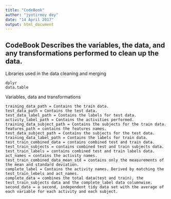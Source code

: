 ```yaml
---
title: "CodeBook"
author: "jyotirmoy dey"
date: "14 April 2017"
output: html_document
---
```



## CodeBook Describes the variables, the data, and any transformations performed to clean up the data.

Libraries used in the data cleaning and merging

    dplyr
    data.table

Variables, data and transformations

    training_data_path = Contains the train data.
    test_data_path = Contains the test data.
    test_data_label_path = Contains the labels for test data.
    activity_label_path = Contains the activities performed.
    training_data_subject_path = Contains the subjects for the train data.
    features_path = contains the features names.
    test_data_subject_path = Contains the subjects for the test data.
    training_data_label_path = Contains the labels for train data.
    test_train_combined_data = contains combined test and train data.
    test_train_subjects = contains combined test and train subjects data.
    test_train_labels = contains combined test and train labels data.
    act_names = contains the activity names.
    test_train_combined_data_mean_std = contains only the measurements of the mean and standard deviation.
    complete_label = Contains the activity names. Derived by matching the test_train_lebels and act_names.
    complete_data = combines the total data(test and train), the test_train_subjects data and the complete_label data columnwise.
    second_data = a second, independent tidy data set with the average of each variable for each activity and each subject.